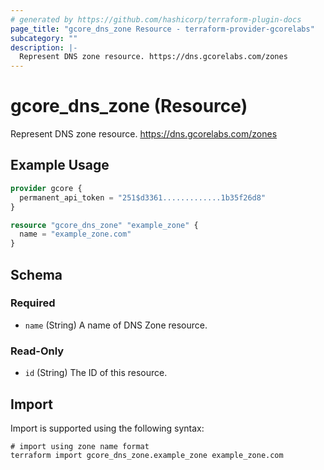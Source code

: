 ```yaml
---
# generated by https://github.com/hashicorp/terraform-plugin-docs
page_title: "gcore_dns_zone Resource - terraform-provider-gcorelabs"
subcategory: ""
description: |-
  Represent DNS zone resource. https://dns.gcorelabs.com/zones
---
```


# gcore_dns_zone (Resource)

Represent DNS zone resource. https://dns.gcorelabs.com/zones

## Example Usage

```terraform
provider gcore {
  permanent_api_token = "251$d3361.............1b35f26d8"
}

resource "gcore_dns_zone" "example_zone" {
  name = "example_zone.com"
}
```

<!-- schema generated by tfplugindocs -->
## Schema

### Required

- `name` (String) A name of DNS Zone resource.

### Read-Only

- `id` (String) The ID of this resource.

## Import

Import is supported using the following syntax:

```shell
# import using zone name format
terraform import gcore_dns_zone.example_zone example_zone.com
```
